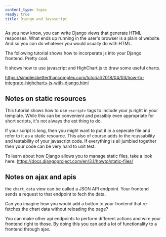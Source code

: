 ```yaml
---
content_type: topic
ready: true
title: Django and Javascript
---
```


As you now know, you can write Django views that generate HTML responses. What ends up running in the user's browser is a plain ol website. And so you can do whatever you would usually do with HTML.

The following tutorial shows how to incorperate js into your Django frontend. Pretty cool.

It shows how to use javascript and HighChart.js to draw some useful charts.

https://simpleisbetterthancomplex.com/tutorial/2018/04/03/how-to-integrate-highcharts-js-with-django.html

## Notes on static resources

This tutorial shows how to use `<script>` tags to include your js right in your template. While this can be convenient and possibly even appropriate for short scripts, it's not always the est thing to do.

If your script is long, then you might want to put it in a seperate file and refer to it as a static resource. This also of course adds to the reussability and testability of your javascript code. If everything is all jumbled together then your code can be very hard to unit test.

To learn about how Django allows you to manage static files, take a look here: https://docs.djangoproject.com/en/3.1/howto/static-files/

## Notes on ajax and apis

the `chart_data` view can be called a JSON API endpoint. Your frontend sends a request to that endpoint to fech the data.

Can you imagine how you would add a button to your frontend that re-fetches the chart data without reloading the page?

You can make other api endpoints to perform different actions and wire your frontend right to those. By doing this you can add a lot of functionality to a frontend through ajax.
